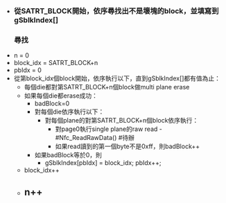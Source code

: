 - ### 從SATRT_BLOCK開始，依序尋找出不是壞塊的block，並填寫到gSblkIndex[]
  ### 尋找
- n = 0
- block_idx = SATRT_BLOCK+n
- pbIdx = 0
- 從第block_idx個block開始，依序執行以下，直到gSblkIndex[]都有值為止：
	- 每個die都對第SATRT_BLOCK+n個block做multi plane erase
	- 如果每個die都erase成功：
		- badBlock=0
		- 對每個die依序執行以下：
			- 對每個plane的對第SATRT_BLOCK+n個block依序執行：
				- 對page0執行single plane的raw read - #Nfc_ReadRawData() #待辦
				- 如果read讀到的第一個byte不是0xff，則badBlock++
		- 如果badBlock等於0，則
			- gSblkIndex[pbIdx] = block_idx;
			  pbIdx++;
	- block_idx++
	- n++
		-